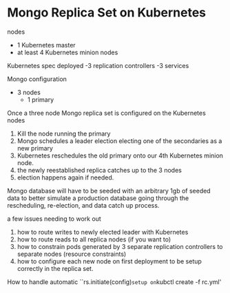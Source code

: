 # Mongo Replica Set on Kubernetes

nodes
- 1 Kubernetes master
- at least 4 Kubernetes minion nodes

Kubernetes spec deployed
-3 replication controllers
-3 services

Mongo configuration
 - 3 nodes
   - 1 primary


Once a three node Mongo replica set is configured on the Kubernetes nodes
1. Kill the node running the primary
2. Mongo schedules a leader election electing one of the secondaries as a new primary
3. Kubernetes reschedules the old primary onto our 4th Kubernetes minion node.
4. the newly reestablished replica catches up to the 3 nodes
5. election happens again if needed.


Mongo database will have to be seeded with an arbitrary 1gb of seeded data to better simulate a production database going through the rescheduling, re-election, and data catch up process.


a few issues needing to work out
1. how to route writes to newly elected leader with Kubernetes
2. how to route reads to all replica nodes (if you want to)
3. how to constrain pods generated by 3 separate replication controllers to separate nodes (resource constraints)
4. how to configure each new node on first deployment to be setup correctly in the replica set.

How to handle automatic ``rs.initiate(config)` setup on `kubctl create -f rc.yml'